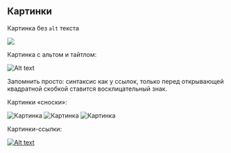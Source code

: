 ## Картинки

Картинка без `alt` текста

![](https://www.google.com/search?q=бабочки&rlz=1C1CHBD_ruRU865RU865&source=lnms&tbm=isch&sa=X&ved=0ahUKEwi_u4uOxcXkAhUr_SoKHYxqCMUQ_AUIEigB&biw=1920&bih=963#imgrc=gs0IHDQDG2-kvM:)

Картинка с альтом и тайтлом:

![Alt text](//placehold.it/150x100 "Можно задать title")

Запомнить просто: синтаксис как у ссылок, только перед открывающей квадратной скобкой ставится восклицательный знак.

Картинки «сноски»:

![Картинка][image1]
![Картинка][image2]
![Картинка][image3]

[image1]: //placehold.it/250x100
[image2]: //placehold.it/200x100
[image3]: //placehold.it/150x100

Картинки-ссылки:

[![Alt text](//placehold.it/150x100)](http://example.com/)
